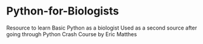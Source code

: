 # Python-for-Biologists
Resource to learn Basic Python as a biologist
Used as a second source after going through Python Crash Course by Eric Matthes

